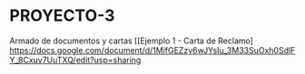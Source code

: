 # PROYECTO-3
Armado de documentos y cartas
[[Ejemplo 1 - Carta de Reclamo]
https://docs.google.com/document/d/1MifGEZzy6wJYsIu_3M33SuOxh0SdlFY_8Cxuv7UuTXQ/edit?usp=sharing
